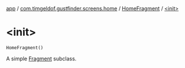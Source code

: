 [app](../../index.md) / [com.timgeldof.gustfinder.screens.home](../index.md) / [HomeFragment](index.md) / [&lt;init&gt;](./-init-.md)

# &lt;init&gt;

`HomeFragment()`

A simple [Fragment](#) subclass.

